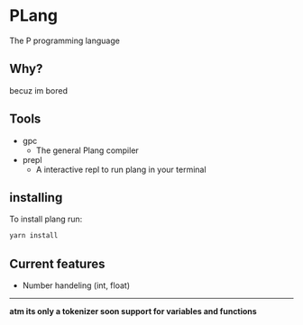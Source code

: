 # PLang
The P programming language
## Why?
becuz im bored
## Tools
- gpc
    - The general Plang compiler
- prepl
    - A interactive repl to run plang in your terminal

## installing
To install plang run:
```bash
yarn install
```

## Current features
- Number handeling (int, float)


---
**atm its only a tokenizer soon support for variables and functions**